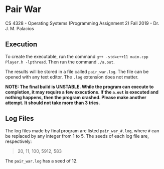 # Pair War
CS 4328 - Operating Systems (Programming Assignment 2)
Fall 2019 - Dr. J. M. Palacios

## Execution
To create the executable, run the command `g++ -std=c++11 main.cpp Player.h -lpthread`.
Then run the command `./a.out`.

The results will be stored in a file called `pair_war.log`. The file can be opened with any text editor. The `.log` extension does not matter.

**NOTE: The final build is UNSTABLE. While the program can execute to completion, it may require a few executions. If the `a.out` is executed and nothing happens, then the program crashed. Please make another attempt. It should not take more than 3 tries.**

## Log Files
The log files made by final program are listed `pair_war_#.log`, where `#` can be replaced by any integer from 1 to 5. The seeds of each log file are, respectively:
> 20, 11, 100, 5912, 583

The `pair_war.log` has a seed of 12. 
